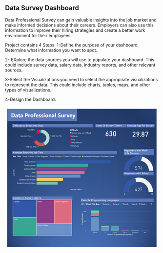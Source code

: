 ## Data Survey Dashboard

Data Professional  Survey can gain valuable insights into the job market and make informed decisions about their careers.
Employers can also use this information to improve their hiring strategies and create a better work environment for their employees.

Project contains 4 Steps:
1-Define the purpose of your dashboard. Determine what information you want to spot.

2- EXplore the data sources you will use to populate your dashboard. This could include survey data, salary data, industry reports, and other relevant sources.

3-Select the Visualizations:you need to select the appropriate visualizations to represent the data. This could include charts, tables, maps, and other types of visualizations.

4-Design the Dashboard.



![alt text DashBoard](https://github.com/abdo1101995/Data_Survey_Dashboard/blob/main/Data_Survey.png)




